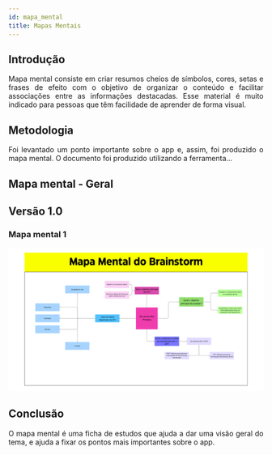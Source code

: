 ```yaml
---
id: mapa_mental
title: Mapas Mentais
---
```


## Introdução

<p align = "justify">
Mapa mental consiste em criar resumos cheios de símbolos, cores, setas e frases de efeito com o objetivo de organizar o conteúdo e facilitar associações entre as informações destacadas. Esse material é muito indicado para pessoas que têm facilidade de aprender de forma visual.
</p>

## Metodologia

<p align = "justify">
Foi levantado um ponto importante sobre o app e, assim, foi produzido o mapa mental. O documento foi produzido utilizando a ferramenta...
</p>

## Mapa mental - Geral

## Versão 1.0

### Mapa mental 1

![![Mapa mental Entrevista](../../assets/Mapas_mentais/Mapa_Mental_do_Brainstorm.png)](../../assets/Mapas_mentais/Mapa_Mental_do_Brainstorm.png)


## Conclusão

<p align = "justify">
O mapa mental é uma ficha de estudos que ajuda a dar uma visão geral do tema, e ajuda a fixar os pontos mais importantes sobre o app.
</p>

